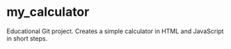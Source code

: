 # my_calculator
Educational Git project. 
Creates a simple calculator in HTML and JavaScript in short steps.
